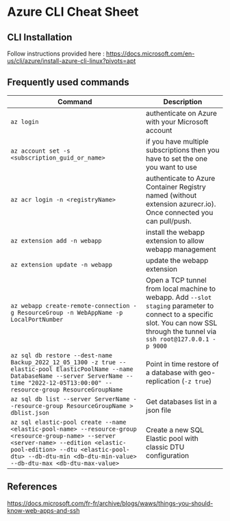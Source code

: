 # Azure CLI Cheat Sheet

## CLI Installation

Follow instructions provided here : https://docs.microsoft.com/en-us/cli/azure/install-azure-cli-linux?pivots=apt

## Frequently used commands

Command | Description
--- | ---
`az login` | authenticate on Azure with your Microsoft account
`az account set -s <subscription_guid_or_name>` | if you have multiple subscriptions then you have to set the one you want to use
`az acr login -n <registryName>` | authenticate to Azure Container Registry named <registryName> (without extension azurecr.io). Once connected you can pull/push.
`az extension add -n webapp` | install the webapp extension to allow webapp management
`az extension update -n webapp` | update the webapp extension
`az webapp create-remote-connection -g ResourceGroup -n WebAppName -p LocalPortNumber` | Open a TCP tunnel from local machine to webapp. Add `--slot staging` parameter to connect to a specific slot. You can now SSL through the tunnel via `ssh root@127.0.0.1 -p 9000`
`az sql db restore --dest-name Backup_2022_12_05_1300 -z true --elastic-pool ElasticPoolName --name DatabaseName --server ServerName --time "2022-12-05T13:00:00" --resource-group ResourceGroupName` | Point in time restore of a database with geo-replication (`-z true`)
`az sql db list --server ServerName --resource-group ResourceGroupName > dblist.json` | Get databases list in a json file
`az sql elastic-pool create --name <elastic-pool-name> --resource-group <resource-group-name> --server <server-name> --edition <elastic-pool-edition> --dtu <elastic-pool-dtu> --db-dtu-min <db-dtu-min-value> --db-dtu-max <db-dtu-max-value>` | Create a new SQL Elastic pool with classic DTU configuration

## References

https://docs.microsoft.com/fr-fr/archive/blogs/waws/things-you-should-know-web-apps-and-ssh
